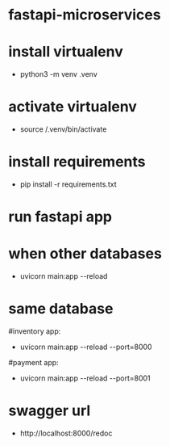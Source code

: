# fastapi-microservices

# install virtualenv
 - python3 -m venv .venv

# activate virtualenv
 - source /.venv/bin/activate

# install requirements
 - pip install -r requirements.txt


# run fastapi app
# when other databases
 - uvicorn main:app --reload

# same database
#inventory app:
 - uvicorn main:app --reload --port=8000

#payment app: 
 - uvicorn main:app --reload --port=8001


# swagger url
 - http://localhost:8000/redoc
